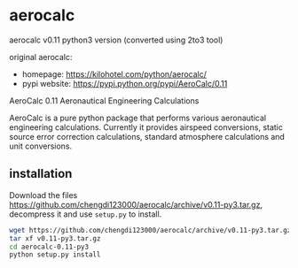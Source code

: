 # aerocalc
aerocalc v0.11 python3 version (converted using 2to3 tool)

original aerocalc: 
- homepage: https://kilohotel.com/python/aerocalc/
- pypi website: https://pypi.python.org/pypi/AeroCalc/0.11

AeroCalc 0.11
Aeronautical Engineering Calculations

AeroCalc is a pure python package that performs various aeronautical engineering calculations. Currently it provides airspeed conversions, static source error correction calculations, standard atmosphere calculations and unit conversions.

## installation

Download the files https://github.com/chengdi123000/aerocalc/archive/v0.11-py3.tar.gz, decompress it and use `setup.py` to install.

```bash
wget https://github.com/chengdi123000/aerocalc/archive/v0.11-py3.tar.gz
tar xf v0.11-py3.tar.gz
cd aerocalc-0.11-py3
python setup.py install

```
